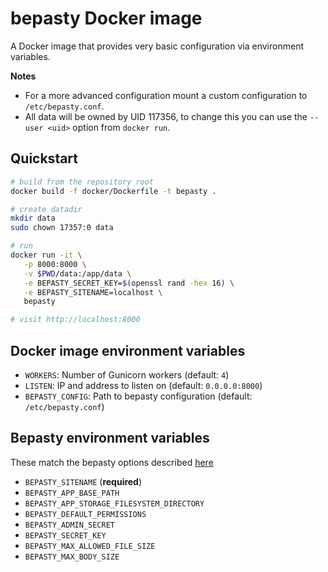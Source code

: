 # bepasty Docker image

A Docker image that provides very basic configuration via environment variables.

**Notes**

* For a more advanced configuration mount a custom configuration to
  `/etc/bepasty.conf`.
* All data will be owned by UID 117356, to change this you can use the
  `--user <uid>` option from `docker run`.

## Quickstart

```sh
# build from the repository root
docker build -f docker/Dockerfile -t bepasty .

# create datadir
mkdir data
sudo chown 17357:0 data

# run
docker run -it \
   -p 8000:8000 \
   -v $PWD/data:/app/data \
   -e BEPASTY_SECRET_KEY=$(openssl rand -hex 16) \
   -e BEPASTY_SITENAME=localhost \
   bepasty

# visit http://localhost:8000
```

## Docker image environment variables

* `WORKERS`: Number of Gunicorn workers (default: `4`)
* `LISTEN`: IP and address to listen on (default: `0.0.0.0:8000`)
* `BEPASTY_CONFIG`: Path to bepasty configuration (default: `/etc/bepasty.conf`)

## Bepasty environment variables

These match the bepasty options described [here][1]

* `BEPASTY_SITENAME` (**required**)
* `BEPASTY_APP_BASE_PATH` 
* `BEPASTY_APP_STORAGE_FILESYSTEM_DIRECTORY`
* `BEPASTY_DEFAULT_PERMISSIONS`
* `BEPASTY_ADMIN_SECRET`
* `BEPASTY_SECRET_KEY`
* `BEPASTY_MAX_ALLOWED_FILE_SIZE`
* `BEPASTY_MAX_BODY_SIZE`

[1]: https://bepasty-server.readthedocs.io/en/latest/quickstart.html#configuring-bepasty

